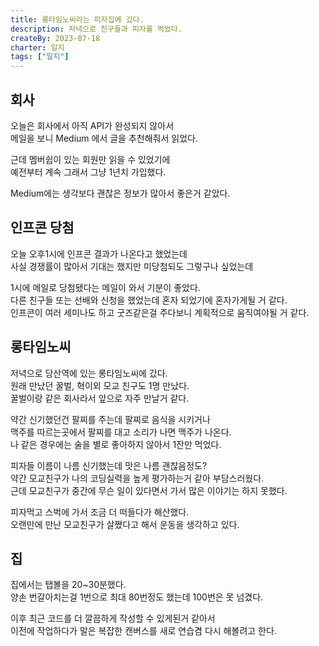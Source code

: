 ```yaml
---
title: 롱타임노씨라는 피자집에 갔다.
description: 저녁으로 친구들과 피자를 먹었다.
createBy: 2023-07-18
charter: 일지
tags: ["일지"]
---
```


## 회사

오늘은 회사에서 아직 API가 완성되지 않아서  
메일을 보니 Medium 에서 글을 추천해줘서 읽었다.

근데 멤버쉽이 있는 회원만 읽을 수 있었기에  
예전부터 계속 그래서 그냥 1년치 가입했다.

Medium에는 생각보다 괜찮은 정보가 많아서 좋은거 같았다.

## 인프콘 당첨

오늘 오후1시에 인프콘 결과가 나온다고 했었는데  
사실 경쟁률이 많아서 기대는 했지만 미당첨되도 그렇구나 싶었는데

1시에 메일로 당첨됐다는 메일이 와서 기분이 좋았다.  
다른 친구들 또는 선배와 신청을 했었는데 혼자 되었기에 혼자가게될 거 같다.  
인프콘이 여러 세미나도 하고 굿즈같은걸 주다보니 계획적으로 움직여야될 거 같다.

## 롱타임노씨

저녁으로 당산역에 있는 롱타임노씨에 갔다.  
원래 만났던 꿀벌, 혁이외 모교 친구도 1명 만났다.  
꿀벌이랑 같은 회사라서 앞으로 자주 만날거 같다.

약간 신기했던건 팔찌를 주는데 팔찌로 음식을 시키거나  
맥주를 따르는곳에서 팔찌를 대고 소리가 나면 맥주가 나온다.  
나 같은 경우에는 술을 별로 좋아하지 않아서 1잔만 먹었다.

피자들 이름이 나름 신기했는데 맛은 나름 괜찮음정도?  
약간 모교친구가 나의 코딩실력을 높게 평가하는거 같아 부담스러웠다.  
근데 모교친구가 중간에 무슨 일이 있다면서 가서 많은 이야기는 하지 못했다.

피자먹고 스벅에 가서 조금 더 떠들다가 해산했다.  
오랜만에 만난 모교친구가 살쪘다고 해서 운동을 생각하고 있다.

## 집

집에서는 탭볼을 20~30분했다.  
양손 번갈아치는걸 1번으로 최대 80번정도 했는데 100번은 못 넘겼다.

이후 최근 코드를 더 깔끔하게 작성할 수 있게된거 같아서  
이전에 작업하다가 말은 복잡한 캔버스를 새로 연습겸 다시 해볼려고 한다.
